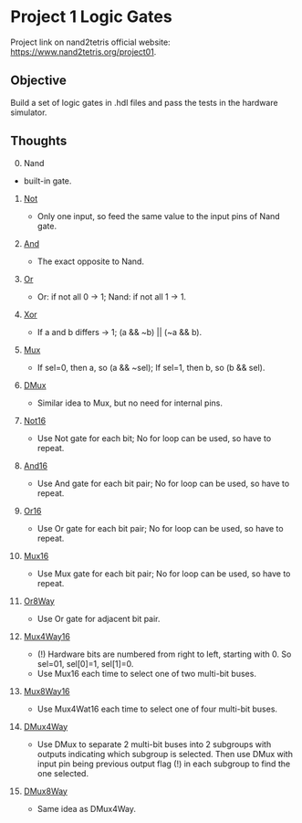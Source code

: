 # Project 1 Logic Gates

Project link on nand2tetris official website: https://www.nand2tetris.org/project01.

## Objective
Build a set of logic gates in .hdl files and pass the tests in the hardware simulator.

## Thoughts
0. Nand
  * built-in gate.

1. [Not](files/Not.hdl)
    * Only one input, so feed the same value to the input pins of Nand gate.

2. [And](files/And.hdl)
    * The exact opposite to Nand.

3. [Or](files/Or.hdl)
    * Or: if not all 0 -> 1; Nand: if not all 1 -> 1.

4. [Xor](files/Xor.hdl)
    * If a and b differs -> 1; (a && ~b) || (~a && b).

5. [Mux](files/Mux.hdl)
    * If sel=0, then a, so (a && ~sel); If sel=1, then b, so (b && sel).

6. [DMux](files/DMux.hdl)
    * Similar idea to Mux, but no need for internal pins.

7. [Not16](files/Not16.hdl)
    * Use Not gate for each bit; No for loop can be used, so have to repeat.

8. [And16](files/And16.hdl)
    * Use And gate for each bit pair; No for loop can be used, so have to repeat.

9. [Or16](files/Or16.hdl)
    * Use Or gate for each bit pair; No for loop can be used, so have to repeat.

10. [Mux16](files/Mux16.hdl)
    * Use Mux gate for each bit pair; No for loop can be used, so have to repeat.

11. [Or8Way](files/Or8Way.hdl)
    * Use Or gate for adjacent bit pair.

12. [Mux4Way16](files/Mux4Way16.hdl)
    * (!) Hardware bits are numbered from right to left, starting with 0. So sel=01, sel[0]=1, sel[1]=0. 
    * Use Mux16 each time to select one of two multi-bit buses.

13. [Mux8Way16](files/Mux8Way16.hdl)
    * Use Mux4Wat16 each time to select one of four multi-bit buses.

14. [DMux4Way](files/DMux4Way.hdl)
    * Use DMux to separate 2 multi-bit buses into 2 subgroups with outputs indicating which subgroup is selected. Then use DMux with input pin being previous output flag (!) in each subgroup to find the one selected.

15. [DMux8Way](files/DMux8Way.hdl)
    * Same idea as DMux4Way.


